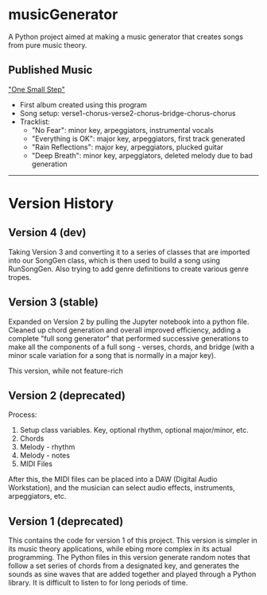 # musicGenerator
A Python project aimed at making a music generator that creates songs from pure music theory.

## Published Music

["One Small Step"](https://distrokid.com/hyperfollow/huntergallant/one-small-step)
- First album created using this program
- Song setup: verse1-chorus-verse2-chorus-bridge-chorus-chorus
- Tracklist:
	- "No Fear": minor key, arpeggiators, instrumental vocals
	- "Everything is OK": major key, arpeggiators, first track generated
	- "Rain Reflections": major key, arpeggiators, plucked guitar
	- "Deep Breath": minor key, arpeggiators, deleted melody due to bad generation

--- 

# Version History

## Version 4 (dev)
Taking Version 3 and converting it to a series of classes that are imported into our SongGen class, which is then used to build a song using RunSongGen. Also trying to add genre definitions to create various genre tropes.


## Version 3 (stable)
Expanded on Version 2 by pulling the Jupyter notebook into a python file. Cleaned up chord generation and overall improved efficiency, adding a complete "full song generator" that performed successive generations to make all the components of a full song - verses, chords, and bridge (with a minor scale variation for a song that is normally in a major key).

This version, while not feature-rich

## Version 2 (deprecated)
Process:
1. Setup class variables. Key, optional rhythm, optional major/minor, etc.
2. Chords
3. Melody - rhythm
4. Melody - notes
5. MIDI Files

After this, the MIDI files can be placed into a DAW (Digital Audio Workstation), and the musician can select audio effects, instruments, arpeggiators, etc. 

## Version 1 (deprecated)
This contains the code for version 1 of this project. This version is simpler in its music theory applications, while ebing more complex in its actual programming. The Python files in this version generate random notes that follow a set series of chords from a designated key, and generates the sounds as sine waves that are added together and played through a Python library. It is difficult to listen to for long periods of time.
